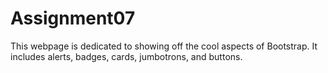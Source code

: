 # Assignment07
 This webpage is dedicated to showing off the cool aspects of Bootstrap. It includes alerts, badges, cards, jumbotrons, and buttons.

